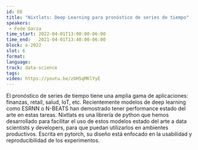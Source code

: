 ```yaml
---
id: E6
title: "Nixtlats: Deep Learning para pronóstico de series de tiempo"
speakers:
 - Fede Garza
time_start: 2022-04-01T13:00:00-06:00
time_end:   2021-04-01T13:40:00-06:00
block: e-2022
slot: 6
format: 
language: 
track: data-science
tags:
video: https://youtu.be/zUH5qMKlYyE
---
```


El pronóstico de series de tiempo tiene una amplia gama de aplicaciones: finanzas, retail, salud, IoT, etc. Recientemente modelos de deep learning como ESRNN o N-BEATS han demostrado tener performance estado del arte en estas tareas. Nixtlats es una librería de python que hemos desarrollado para facilitar el uso de estos modelos estado del arte a data scientists y developers, para que puedan utilizarlos en ambientes productivos. Escrita en pytorch, su diseño está enfocado en la usabilidad y reproducibilidad de los experimentos.

